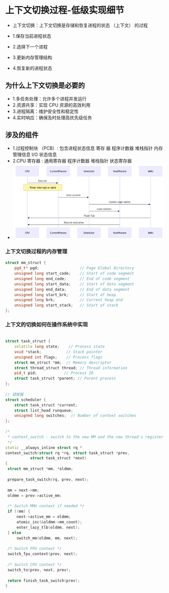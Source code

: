 # 上下文切换过程-低级实现细节
- 上下文切换：上下文切换是存储和恢复进程的状态 （上下文） 的过程

- 1.保存当前进程状态
- 2.选择下一个进程
- 3.更新内存管理结构
- 4.恢复新的进程状态

## 为什么上下文切换是必要的
- 1.多任务处理：允许多个进程并发运行
- 2.资源共享：实现 CPU 资源的高效利用
- 3.进程隔离：维护安全性和稳定性
- 4.实时响应：确保及时处理高优先级任务
## 涉及的组件
- 1.过程控制块 （PCB）:
    包含进程状态信息
    寄存 器
    程序计数器
    堆栈指针
    内存管理信息
    I/O 状态信息
- 2.CPU 寄存器 :
    通用寄存器
    程序计数器
    堆栈指针
    状态寄存器
- ![alt text](image.png)

### 上下文切换过程的内存管理

```cpp
struct mm_struct {
    pgd_t* pgd;                  // Page Global Directory
    unsigned long start_code;    // Start of code segment
    unsigned long end_code;      // End of code segment
    unsigned long start_data;    // Start of data segment
    unsigned long end_data;      // End of data segment
    unsigned long start_brk;     // Start of heap
    unsigned long brk;           // Current heap end
    unsigned long start_stack;   // Start of stack
};
```

### 上下文的切换如何在操作系统中实现

```cpp

struct task_struct {
    volatile long state;    // Process state
    void *stack;           // Stack pointer
    unsigned int flags;    // Process flags
    struct mm_struct *mm;  // Memory descriptor
    struct thread_struct thread; // Thread information
    pid_t pid;            // Process ID
    struct task_struct *parent; // Parent process
};

// 调度器
struct scheduler {
    struct task_struct *current;
    struct list_head runqueue;
    unsigned long switches;  // Number of context switches
};

/*
 * context_switch - switch to the new MM and the new thread's register state.
 */
static __always_inline struct rq *
context_switch(struct rq *rq, struct task_struct *prev,
           struct task_struct *next)
{
 struct mm_struct *mm, *oldmm;

 prepare_task_switch(rq, prev, next);

 mm = next->mm;
 oldmm = prev->active_mm;

 /* Switch MMU context if needed */
 if (!mm) {
     next->active_mm = oldmm;
     atomic_inc(&oldmm->mm_count);
     enter_lazy_tlb(oldmm, next);
 } else
     switch_mm(oldmm, mm, next);

 /* Switch FPU context */
 switch_fpu_context(prev, next);

 /* Switch CPU context */
 switch_to(prev, next, prev);

 return finish_task_switch(prev);
}
```


